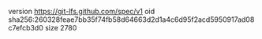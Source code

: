 version https://git-lfs.github.com/spec/v1
oid sha256:260328feae7bb35f74fb58d64663d2d1a4c6d95f2acd5950917ad08c7efcb3d0
size 2780
